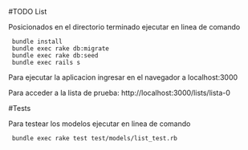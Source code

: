 #TODO List

Posicionados en el directorio terminado ejecutar en linea de comando
```
 bundle install
 bundle exec rake db:migrate
 bundle exec rake db:seed
 bundle exec rails s
```
Para ejecutar la aplicacion ingresar en el navegador a localhost:3000

Para acceder a la lista de prueba: http://localhost:3000/lists/lista-0

#Tests

Para testear los modelos ejecutar en linea de comando
```
 bundle exec rake test test/models/list_test.rb
```
